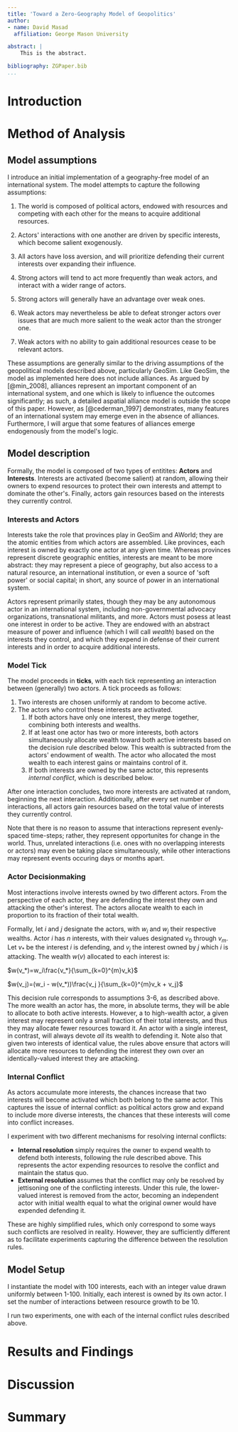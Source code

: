 ```yaml
---
title: 'Toward a Zero-Geography Model of Geopolitics'
author:
- name: David Masad
  affiliation: George Mason University

abstract: |
	This is the abstract.

bibliography: ZGPaper.bib
...
```


# Introduction

# Method of Analysis

## Model assumptions

I introduce an initial implementation of a geography-free model of an
international system. The model attempts to capture the following assumptions:

1. The world is composed of political actors, endowed with resources and competing with each other for the means to acquire additional resources.

2. Actors' interactions with one another are driven by specific interests, which become salient exogenously.

3. All actors have loss aversion, and will prioritize defending their current interests over expanding their influence.

4. Strong actors will tend to act more frequently than weak actors, and interact with a wider range of actors.

5. Strong actors will generally have an advantage over weak ones.

6. Weak actors may nevertheless be able to defeat stronger actors over issues that are much more salient to the weak actor than the stronger one.

7. Weak actors with no ability to gain additional resources cease to be relevant actors.

These assumptions are generally similar to the driving assumptions of the geopolitical models described above, particularly GeoSim. Like GeoSim, the model as implemented here does not include alliances. As argued by [@min_2008], alliances represent an important component of an international system, and one which is likely to influence the outcomes significantly; as such, a detailed aspatial alliance model is outside the scope of this paper. However, as [@cederman_1997] demonstrates, many features of an international system may emerge even in the absence of alliances. Furthermore, I will argue that some features of alliances emerge endogenously from the model's logic.

## Model description

Formally, the model is composed of two types of entitites: **Actors** and **Interests**. Interests are activated (become salient) at random, allowing their owners to expend resources to protect their own interests and attempt to dominate the other's. Finally, actors gain resources based on the interests they currently control.

### Interests and Actors

Interests take the role that provinces play in GeoSim and AWorld; they are the atomic entities from which actors are assembled. Like provinces, each interest is owned by exactly one actor at any given time. Whereas provinces represent discrete geographic entities, interests are meant to be more abstract: they may represent a piece of geography, but also access to a natural resource, an international institution, or even a source of 'soft power' or social capital; in short, any source of power in an international system. 

Actors represent primarily states, though they may be any autonomous actor in an international system, including non-governmental advocacy organizations, transnational militants, and more. Actors must posess at least one interest in order to be active. They are endowed with an abstract measure of power and influence (which I will call *wealth*) based on the interests they control, and which they expend in defense of their current interests and in order to acquire additional interests.

### Model Tick

The model proceeds in **ticks**, with each tick representing an interaction between (generally) two actors. A tick proceeds as follows:

1. Two interests are chosen uniformly at random to become active.
2. The actors who control these interests are activated. 
    1. If both actors have only one interest, they merge together, combining both interests and wealths.
	2. If at least one actor has two or more interests, both actors simultaneously allocate wealth toward both active interests based on the decision rule described below. This wealth is subtracted from the actors' endowment of wealth. The actor who allocated the most wealth to each interest gains or maintains control of it. 
	3. If both interests are owned by the same actor, this represents *internal conflict*, which is described below.

After one interaction concludes, two more interests are activated at random, beginning the next interaction. Additionally, after every set number of interactions, all actors gain resources based on the total value of interests they currently control.

Note that there is no reason to assume that interactions represent evenly-spaced time-steps; rather, they represent opportunites for change in the world. Thus, unrelated interactions (i.e. ones with no overlapping interests or actors) may even be taking place simultaneously, while other interactions may represent events occuring days or months apart.

### Actor Decisionmaking

Most interactions involve interests owned by two different actors. From the perspective of each actor, they are defending the interest they own and attacking the other's interest. The actors allocate wealth to each in proportion to its fraction of their total wealth. 

Formally, let $i$ and $j$ designate the actors, with $w_i$ and $w_j$ their respective wealths. Actor $i$ has $n$ interests, with their values designated $v_0$ through $v_m$. Let $v_*$ be the interest $i$ is defending, and $v_j$ the interest owned by $j$ which $i$ is attacking. The wealth $w(v)$ allocated to each interest is:

$w(v_*)=w_i\frac{v_*}{\sum_{k=0}^{m}v_k}$

$w(v_j)=(w_i - w(v_*))\frac{v_j
}{\sum_{k=0}^{m}v_k + v_j}$

This decision rule corresponds to assumptions 3-6, as described above. The more wealth an actor has, the more, in absolute terms, they will be able to allocate to both active interests. However, a to high-wealth actor, a given interest may represent only a small fraction of their total interests, and thus they may allocate fewer resources toward it. An actor with a single interest, in contrast, will always devote *all* its wealth to defending it. Note also that given two interests of identical value, the rules above ensure that actors will allocate more resources to defending the interest they own over an identically-valued interest they are attacking.

### Internal Conflict

As actors accumulate more interests, the chances increase that two interests will become activated which both belong to the same actor. This captures the issue of internal conflict: as political actors grow and expand to include more diverse interests, the chances that these interests will come into conflict increases. 

I experiment with two different mechanisms for resolving internal conflicts:
* **Internal resolution** simply requires the owner to expend wealth to defend both interests, following the rule described above. This represents the actor expending resources to resolve the conflict and maintain the status quo.
*  **External resolution** assumes that the conflict may only be resolved by jettisoning one of the conflicting interests. Under this rule, the lower-valued interest is removed from the actor, becoming an independent actor with initial wealth equal to what the original owner would have expended defending it. 

These are highly simplified rules, which only correspond to some ways such conflicts are resolved in reality. However, they are sufficiently different as to facilitate experiments capturing the difference between the resolution rules.

## Model Setup

I instantiate the model with 100 interests, each with an integer value drawn uniformly between 1-100. Initially, each interest is owned by its own actor. I set the number of interactions between resource growth to be 10.

I run two experiments, one with each of the internal conflict rules described above. 

# Results and Findings

# Discussion

# Summary
